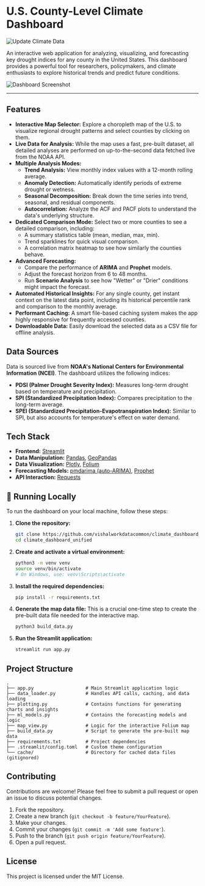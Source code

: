 # U.S. County-Level Climate Dashboard

![Update Climate Data](https://github.com/vishalworkdatacommon/climate_dashboard_unified/actions/workflows/update_climate_data.yml/badge.svg)

An interactive web application for analyzing, visualizing, and forecasting key drought indices for any county in the United States. This dashboard provides a powerful tool for researchers, policymakers, and climate enthusiasts to explore historical trends and predict future conditions.

<!-- TODO: Add a high-quality screenshot or GIF of the dashboard in action -->
![Dashboard Screenshot](placeholder.png)

---

## Features

*   **Interactive Map Selector:** Explore a choropleth map of the U.S. to visualize regional drought patterns and select counties by clicking on them.
*   **Live Data for Analysis:** While the map uses a fast, pre-built dataset, all detailed analyses are performed on up-to-the-second data fetched live from the NOAA API.
*   **Multiple Analysis Modes:**
    *   **Trend Analysis:** View monthly index values with a 12-month rolling average.
    *   **Anomaly Detection:** Automatically identify periods of extreme drought or wetness.
    *   **Seasonal Decomposition:** Break down the time series into trend, seasonal, and residual components.
    *   **Autocorrelation:** Analyze the ACF and PACF plots to understand the data's underlying structure.
*   **Dedicated Comparison Mode:** Select two or more counties to see a detailed comparison, including:
    *   A summary statistics table (mean, median, max, min).
    *   Trend sparklines for quick visual comparison.
    *   A correlation matrix heatmap to see how similarly the counties behave.
*   **Advanced Forecasting:**
    *   Compare the performance of **ARIMA** and **Prophet** models.
    *   Adjust the forecast horizon from 6 to 48 months.
    *   Run **Scenario Analysis** to see how "Wetter" or "Drier" conditions might impact the forecast.
*   **Automated Historical Insights:** For any single county, get instant context on the latest data point, including its historical percentile rank and comparison to the monthly average.
*   **Performant Caching:** A smart file-based caching system makes the app highly responsive for frequently accessed counties.
*   **Downloadable Data:** Easily download the selected data as a CSV file for offline analysis.

## Data Sources

Data is sourced live from **NOAA's National Centers for Environmental Information (NCEI)**. The dashboard utilizes the following indices:

*   **PDSI (Palmer Drought Severity Index):** Measures long-term drought based on temperature and precipitation.
*   **SPI (Standardized Precipitation Index):** Compares precipitation to the long-term average.
*   **SPEI (Standardized Precipitation-Evapotranspiration Index):** Similar to SPI, but also accounts for temperature's effect on water demand.

## Tech Stack

*   **Frontend:** [Streamlit](https://streamlit.io/)
*   **Data Manipulation:** [Pandas](https://pandas.pydata.org/), [GeoPandas](https://geopandas.org/)
*   **Data Visualization:** [Plotly](https://plotly.com/), [Folium](https://python-visualization.github.io/folium/)
*   **Forecasting Models:** [pmdarima (auto-ARIMA)](http://alkaline-ml.com/pmdarima/), [Prophet](https://facebook.github.io/prophet/)
*   **API Interaction:** [Requests](https://requests.readthedocs.io/en/latest/)

## 🚀 Running Locally

To run the dashboard on your local machine, follow these steps:

1.  **Clone the repository:**
    ```bash
    git clone https://github.com/vishalworkdatacommon/climate_dashboard_unified.git
    cd climate_dashboard_unified
    ```

2.  **Create and activate a virtual environment:**
    ```bash
    python3 -m venv venv
    source venv/bin/activate
    # On Windows, use: venv\Scripts\activate
    ```

3.  **Install the required dependencies:**
    ```bash
    pip install -r requirements.txt
    ```

4.  **Generate the map data file:**
    This is a crucial one-time step to create the pre-built data file needed for the interactive map.
    ```bash
    python3 build_data.py
    ```

5.  **Run the Streamlit application:**
    ```bash
    streamlit run app.py
    ```

## Project Structure

```
.
├── app.py                   # Main Streamlit application logic
├── data_loader.py           # Handles API calls, caching, and data loading
├── plotting.py              # Contains functions for generating charts and insights
├── ml_models.py             # Contains the forecasting models and logic
├── map_view.py              # Logic for the interactive Folium map
├── build_data.py            # Script to generate the pre-built map data
├── requirements.txt         # Project dependencies
├── .streamlit/config.toml   # Custom theme configuration
└── cache/                   # Directory for cached data files (gitignored)
```

## Contributing

Contributions are welcome! Please feel free to submit a pull request or open an issue to discuss potential changes.

1.  Fork the repository.
2.  Create a new branch (`git checkout -b feature/YourFeature`).
3.  Make your changes.
4.  Commit your changes (`git commit -m 'Add some feature'`).
5.  Push to the branch (`git push origin feature/YourFeature`).
6.  Open a pull request.

## License

This project is licensed under the MIT License.